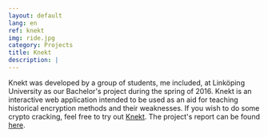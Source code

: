 ```yaml
---
layout: default
lang: en
ref: knekt
img: ride.jpg
category: Projects
title: Knekt
description: |
---
```

Knekt was developed by a group of students, me included, at Linköping University as
our Bachelor's project during the spring of 2016. Knekt is an interactive web application
intended to be used as an aid for teaching historical encryption methods and their weaknesses.
If you wish to do some crypto cracking, feel free to try out [Knekt](/knekt/). The project's
report can be found [here](http://urn.kb.se/resolve?urn=urn:nbn:se:liu:diva-130788).
